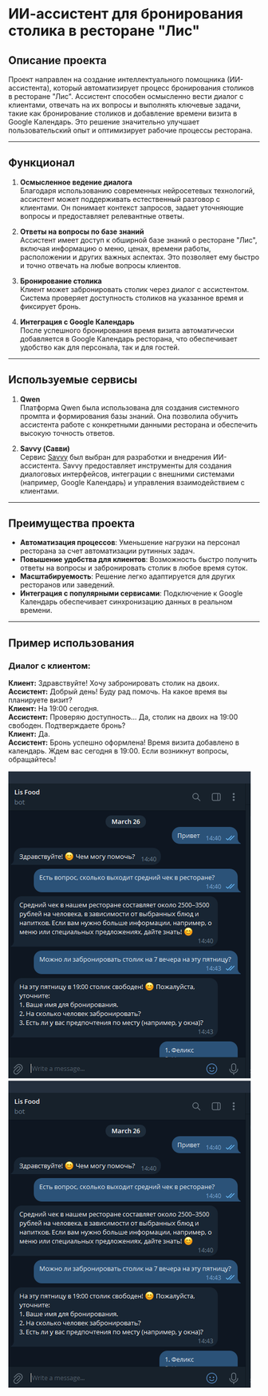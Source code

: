 # ИИ-ассистент для бронирования столика в ресторане "Лис"

## Описание проекта

Проект направлен на создание интеллектуального помощника (ИИ-ассистента), который автоматизирует процесс бронирования столиков в ресторане "Лис". Ассистент способен осмысленно вести диалог с клиентами, отвечать на их вопросы и выполнять ключевые задачи, такие как бронирование столиков и добавление времени визита в Google Календарь. Это решение значительно улучшает пользовательский опыт и оптимизирует рабочие процессы ресторана.

---

## Функционал

1. **Осмысленное ведение диалога**  
   Благодаря использованию современных нейросетевых технологий, ассистент может поддерживать естественный разговор с клиентами. Он понимает контекст запросов, задает уточняющие вопросы и предоставляет релевантные ответы.

2. **Ответы на вопросы по базе знаний**  
   Ассистент имеет доступ к обширной базе знаний о ресторане "Лис", включая информацию о меню, ценах, времени работы, расположении и других важных аспектах. Это позволяет ему быстро и точно отвечать на любые вопросы клиентов.

3. **Бронирование столика**  
   Клиент может забронировать столик через диалог с ассистентом. Система проверяет доступность столиков на указанное время и фиксирует бронь.

4. **Интеграция с Google Календарь**  
   После успешного бронирования время визита автоматически добавляется в Google Календарь ресторана, что обеспечивает удобство как для персонала, так и для гостей.

---

## Используемые сервисы

1. **Qwen**  
   Платформа Qwen была использована для создания системного промпта и формирования базы знаний. Она позволила обучить ассистента работе с конкретными данными ресторана и обеспечить высокую точность ответов.

2. **Savvy (Савви)**  
   Сервис [Savvy](https://suvvy.ai/) был выбран для разработки и внедрения ИИ-ассистента. Savvy предоставляет инструменты для создания диалоговых интерфейсов, интеграции с внешними системами (например, Google Календарь) и управления взаимодействием с клиентами.

---

## Преимущества проекта

- **Автоматизация процессов**: Уменьшение нагрузки на персонал ресторана за счет автоматизации рутинных задач.
- **Повышение удобства для клиентов**: Возможность быстро получить ответы на вопросы и забронировать столик в любое время суток.
- **Масштабируемость**: Решение легко адаптируется для других ресторанов или заведений.
- **Интеграция с популярными сервисами**: Подключение к Google Календарь обеспечивает синхронизацию данных в реальном времени.

---

## Пример использования

### Диалог с клиентом:

**Клиент:** Здравствуйте! Хочу забронировать столик на двоих.  
**Ассистент:** Добрый день! Буду рад помочь. На какое время вы планируете визит?  
**Клиент:** На 19:00 сегодня.  
**Ассистент:** Проверяю доступность... Да, столик на двоих на 19:00 свободен. Подтверждаете бронь?  
**Клиент:** Да.  
**Ассистент:** Бронь успешно оформлена! Время визита добавлено в календарь. Ждем вас сегодня в 19:00. Если возникнут вопросы, обращайтесь!

![1 Иллюстрация к проекту](https://github.com/FeliXxCode/Ai-Assistant/blob/main/Telegram_uOaMpJF4EX.png?raw=true)
![2 Иллюстрация к проекту](https://github.com/FeliXxCode/Ai-Assistant/blob/main/Telegram_uOaMpJF4EX.png?raw=true)

